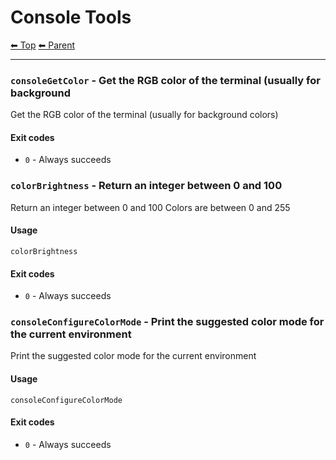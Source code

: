 # Console Tools

<!-- TEMPLATE header 2 -->
[⬅ Top](index.md) [⬅ Parent ](../index.md)
<hr />


### `consoleGetColor` - Get the RGB color of the terminal (usually for background

Get the RGB color of the terminal (usually for background colors)

#### Exit codes

- `0` - Always succeeds

### `colorBrightness` - Return an integer between 0 and 100

Return an integer between 0 and 100
Colors are between 0 and 255

#### Usage

    colorBrightness
    

#### Exit codes

- `0` - Always succeeds

### `consoleConfigureColorMode` - Print the suggested color mode for the current environment

Print the suggested color mode for the current environment

#### Usage

    consoleConfigureColorMode
    

#### Exit codes

- `0` - Always succeeds
